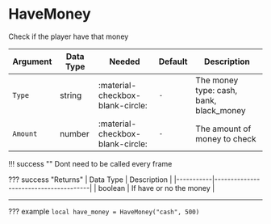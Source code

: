 # HaveMoney
Check if the player have that money

| Argument              | Data Type                            | Needed                    | Default                       | Description
| ----------------------| ------------------------------------ | ------------------------- |-------------------------------|-------------
| `Type`                | string | :material-checkbox-blank-circle: | `-` | The money type: cash, bank, black_money
| `Amount`                | number | :material-checkbox-blank-circle: | `-` | The amount of money to check

!!! success ""
    Dont need to be called every frame

??? success "Returns"
    | Data Type | Description                           |
    |-----------|---------------------------------------|
    | boolean   | If have or no the money                           |


---
??? example
    ```
    local have_money = HaveMoney("cash", 500)
    ```